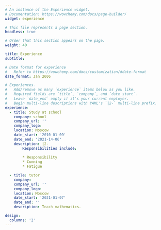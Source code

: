 ```yaml
---
# An instance of the Experience widget.
# Documentation: https://wowchemy.com/docs/page-builder/
widget: experience

# This file represents a page section.
headless: true

# Order that this section appears on the page.
weight: 40

title: Experience
subtitle:

# Date format for experience
#   Refer to https://wowchemy.com/docs/customization/#date-format
date_format: Jan 2006

# Experiences.
#   Add/remove as many `experience` items below as you like.
#   Required fields are `title`, `company`, and `date_start`.
#   Leave `date_end` empty if it's your current employer.
#   Begin multi-line descriptions with YAML's `|2-` multi-line prefix.
experience:
  - title: Study at school
    company: school
    company_url: ''
    company_logo: 
    location: Moscow
    date_start: '2010-01-09'
    date_end: '2021-14-06'
    description: |2-
        Responsibilities include:
        
        * Responsibility
        * Cunning
        * Fatigue

  - title: tutor
    company: 
    company_url: ''
    company_logo: 
    location: Moscow
    date_start: '2021-01-07'
    date_end: ''
    description: Teach mathematics.

design:
  columns: '2'
---
```


